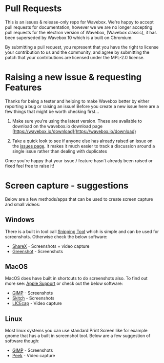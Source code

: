 # Pull Requests

This is an issues & release-only repo for Wavebox. We're happy to accept pull requests for documentation, however we we are no longer accepting pull requests for the electron version of Wavebox, (Wavebox classic), it has been superseded by Wavebox 10 which is a built on Chromium.

By submitting a pull request, you represent that you have the right to license your contribution to us and the community, and agree by submitting the patch that your contributions are licensed under the MPL-2.0 license.

# Raising a new issue & requesting Features

Thanks for being a tester and helping to make Wavebox better by either reporting a bug or raising an issue! Before you create a new issue here are a few things that might be worth checking first...

1. Make sure you're using the latest version. These are available to download on the wavebox.io download page [https://wavebox.io/download](https://wavebox.io/download)

2.  Take a quick look to see if anyone else has already raised an issue on the [issues page](https://github.com/wavebox/waveboxapp/issues). It makes it much easier to track a discussion around a single issue rather than dealing with duplicates

Once you're happy that your issue / feature hasn't already been raised or fixed feel free to raise it!

# Screen capture - suggestions

Below are a few methods/apps that can be used to create screen capture and small videos:

## Windows

There is a built in tool call [Snipping Tool](https://support.microsoft.com/en-us/help/13776/windows-use-snipping-tool-to-capture-screenshots)
which is simple and can be used for screenshots. Otherwise check the below software:

- [ShareX](https://getsharex.com/) - Screenshots + video capture
- [Greenshot](https://getgreenshot.org/) - Screenshots

## MacOS

MacOS does have built in shortcuts to do screenshots also. To find out more see:
[Apple Support](https://support.apple.com/en-us/HT201361) or check out the below software:

- [GIMP](https://www.gimp.org/) - Screenshots
- [Skitch](https://evernote.com/products/skitch) - Screenshots
- [LICEcap](https://www.cockos.com/licecap/) - Video capture

## Linux

Most linux systems you can use standard Print Screen like for example gnome that has
a built in screenshot tool. Below are a few suggestion of software though:

- [GIMP](https://www.gimp.org/) - Screenshots
- [Peek](https://github.com/phw/peek) - Video capture
